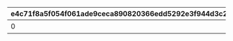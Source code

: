 |e4c71f8a5f054f061ade9ceca890820366edd5292e3f944d3c2128b63abf8223|dfcffe1646c40bef44aeb8d111d090ffbb7ddd3588aff89e72898faa718cf1c8|c75c5c6979eb6cd8db6e1db1ae0fa7f2a39dbfee0ce42dc2bd3c355b9f45ba4e|420cf3cdec55fcd9783636defe8ab32a9f080a70a0e7b9849dd2a0bd26127a45|1b68d3a2f89f4faf413d915040b6141cbf53c43bcfa450e5ae0e4d9ea57b1453|7086a687e39b9d697298be9b018db3e9f294c36bbeba1499ac3128ad944d50f5|5d86aed7a21ddd246c35b51d9ec1aea89d20e67a73db9f987f82779fdc238f16|a120c00a62e24197ad3455dc65882e7d28c5122f914d752a8f79b40eda16fa0a|cfe4767988415d81c3cf7739fd8b5b658ac33101f8f618ea81f98136de6ee420|356b73f46750a83c8f295b9ccf30a5168bb8a86b7d62e2ddefb4a00928c203e7|afca803ca43aac6b4d5b5387d8ce7d03ff4a5d52dccd1bbefe55a2719419421a|da44c58f8f689ecb7dfe56af451c5a0abf7a9446a2a28f6254a2d74610fcb775|fbc06f5b5d868aed10ceb04a5ddaaf30ef66adc938652575a5dec8c588a3a350|e108fe3de3afcaaa35aeeeb21d25439e81d97c89131b6b93665f8a82b6388866|ec941d55469ebe92f1c091caae175ac383fb321780cd58250d4edba4a33e92b6|731d0026b90e9c47bdd9ab591a26d2eb3ab42a21f294dd8ff250450e9ab5b93d|fac4af58edbadbf5cae7e653cbc584e64382c0510ba076e5539126efc4cca58b|0a9e31f7cc43b7a0a8f20eeecf2befa1d75e2959c91e9c46f67cd86ddf9e9e34|
| --- | --- | --- | --- | --- | --- | --- | --- | --- | --- | --- | --- | --- | --- | --- | --- | --- | --- |
|0|50000|0|0|11001086|0|15|スコアを累計で50000獲得しよう|0|0|0|0|0|0|1|0|1|0|
